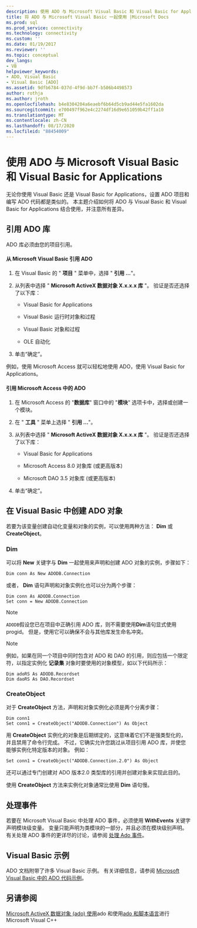 ```yaml
---
description: 使用 ADO 与 Microsoft Visual Basic 和 Visual Basic for Applications
title: 将 ADO 与 Microsoft Visual Basic 一起使用 |Microsoft Docs
ms.prod: sql
ms.prod_service: connectivity
ms.technology: connectivity
ms.custom: ''
ms.date: 01/19/2017
ms.reviewer: ''
ms.topic: conceptual
dev_langs:
- VB
helpviewer_keywords:
- ADO, Visual Basic
- Visual Basic [ADO]
ms.assetid: 9dfb6784-037d-4f9d-bb7f-b506b4498573
author: rothja
ms.author: jroth
ms.openlocfilehash: b4e8304204a6eaebf6b64d5cb9ad44e5fa1602da
ms.sourcegitcommit: e700497f962e4c2274df16d9e651059b42ff1a10
ms.translationtype: MT
ms.contentlocale: zh-CN
ms.lasthandoff: 08/17/2020
ms.locfileid: "88454009"
---
```

# <a name="using-ado-with-microsoft-visual-basic-and-visual-basic-for-applications"></a>使用 ADO 与 Microsoft Visual Basic 和 Visual Basic for Applications
无论你使用 Visual Basic 还是 Visual Basic for Applications，设置 ADO 项目和编写 ADO 代码都是类似的。 本主题介绍如何将 ADO 与 Visual Basic 和 Visual Basic for Applications 结合使用，并注意所有差异。

## <a name="referencing-the-ado-library"></a>引用 ADO 库
 ADO 库必须由您的项目引用。

#### <a name="to-reference-ado-from-microsoft-visual-basic"></a>从 Microsoft Visual Basic 引用 ADO

1.  在 Visual Basic 的 " **项目** " 菜单中，选择 " **引用 ...**"。

2.  从列表中选择 " **Microsoft ActiveX 数据对象 X.x.x.x 库** "。 验证是否还选择了以下库：

    -   Visual Basic for Applications

    -   Visual Basic 运行时对象和过程

    -   Visual Basic 对象和过程

    -   OLE 自动化

3.  单击“确定”。

 例如，使用 Microsoft Access 就可以轻松地使用 ADO，使用 Visual Basic for Applications。

#### <a name="to-reference-ado-from-microsoft-access"></a>引用 Microsoft Access 中的 ADO

1.  在 Microsoft Access 的 "**数据库**" 窗口中的 "**模块**" 选项卡中，选择或创建一个模块。

2.  在 " **工具** " 菜单上选择 " **引用 ...**"。

3.  从列表中选择 " **Microsoft ActiveX 数据对象 X.x.x.x 库** "。 验证是否还选择了以下库：

    -   Visual Basic for Applications

    -   Microsoft Access 8.0 对象库 (或更高版本) 

    -   Microsoft DAO 3.5 对象库 (或更高版本) 

4.  单击“确定”。

## <a name="creating-ado-objects-in-visual-basic"></a>在 Visual Basic 中创建 ADO 对象
 若要为该变量创建自动化变量和对象的实例，可以使用两种方法： **Dim** 或 **CreateObject**。

### <a name="dim"></a>Dim
 可以将 **New** 关键字与 **Dim** 一起使用来声明和创建 ADO 对象的实例，步骤如下：

```
Dim conn As New ADODB.Connection
```

 或者， **Dim** 语句声明和对象实例化也可以分为两个步骤：

```
Dim conn As ADODB.Connection
Set conn = New ADODB.Connection
```

> [!NOTE]
>  `ADODB`假设您已在项目中正确引用 ADO 库，则不需要使用**Dim**语句显式使用 progid。 但是，使用它可以确保不会与其他库发生命名冲突。

> [!NOTE]
>  例如，如果在同一个项目中同时包含对 ADO 和 DAO 的引用，则应包括一个限定符，以指定实例化 **记录集** 对象时要使用的对象模型，如以下代码所示：

```
Dim adoRS As ADODB.Recordset
Dim daoRS As DAO.Recordset
```

### <a name="createobject"></a>CreateObject
 对于 **CreateObject** 方法，声明和对象实例化必须是两个分离步骤：

```
Dim conn1
Set conn1 = CreateObject("ADODB.Connection") As Object
```

 用 **CreateObject** 实例化的对象是后期绑定的，这意味着它们不是强类型化的，并且禁用了命令行完成。 不过，它确实允许您跳过从项目引用 ADO 库，并使您能够实例化特定版本的对象。 例如：

```
Set conn1 = CreateObject("ADODB.Connection.2.0") As Object
```

 还可以通过专门创建对 ADO 版本2.0 类型库的引用并创建对象来实现此目的。

 使用 **CreateObject** 方法来实例化对象通常比使用 **Dim** 语句慢。

## <a name="handling-events"></a>处理事件
 若要在 Microsoft Visual Basic 中处理 ADO 事件，必须使用 **WithEvents** 关键字声明模块级变量。 变量只能声明为类模块的一部分，并且必须在模块级别声明。 有关处理 ADO 事件的更详尽的讨论，请参阅 [处理 Ado 事件](../../../ado/guide/data/handling-ado-events.md)。

## <a name="visual-basic-examples"></a>Visual Basic 示例
 ADO 文档附带了许多 Visual Basic 示例。 有关详细信息，请参阅 [Microsoft Visual Basic 中的 ADO 代码示例](../../../ado/reference/ado-api/ado-code-examples-in-visual-basic.md)。

## <a name="see-also"></a>另请参阅
 [Microsoft ActiveX 数据对象 (ado) ](../../../ado/microsoft-activex-data-objects-ado.md) [使用](../../../ado/guide/appendixes/using-ado-with-microsoft-visual-c.md)ado 和使用[ado 和脚本语言](../../../ado/guide/appendixes/using-ado-with-scripting-languages.md)进行 Microsoft Visual C++
